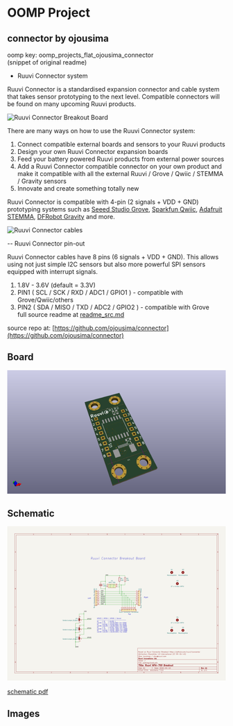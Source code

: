 # OOMP Project  
## connector  by ojousima  
  
oomp key: oomp_projects_flat_ojousima_connector  
(snippet of original readme)  
  
- Ruuvi Connector system  
  
Ruuvi Connector is a standardised expansion connector and cable system that takes sensor prototyping to the next level. Compatible connectors will be found on many upcoming Ruuvi products.  
  
![Ruuvi Connector Breakout Board](breakout.png)  
  
There are many ways on how to use the Ruuvi Connector system:  
  
1) Connect compatible external boards and sensors to your Ruuvi products  
2) Design your own Ruuvi Connector expansion boards  
3) Feed your battery powered Ruuvi products from external power sources  
4) Add a Ruuvi Connector compatible connector on your own product and make it compatible with all the external Ruuvi / Grove / Qwiic / STEMMA / Gravity sensors  
5) Innovate and create something totally new  
  
Ruuvi Connector is compatible with 4-pin (2 signals + VDD + GND) prototyping systems such as [Seeed Studio Grove](http://wiki.seeedstudio.com/Grove_System/), [Sparkfun Qwiic](https://www.sparkfun.com/qwiic), [Adafruit STEMMA](https://learn.adafruit.com/introducing-adafruit-stemma-qt/), [DFRobot Gravity](https://www.dfrobot.com/gravity) and more.  
  
![Ruuvi Connector cables](cable.png)  
  
-- Ruuvi Connector pin-out  
  
Ruuvi Connector cables have 8 pins (6 signals + VDD + GND). This allows using not just simple I2C sensors but also more powerful SPI sensors equipped with interrupt signals.  
  
1) 1.8V - 3.6V (default = 3.3V)  
2) PIN1 ( SCL / SCK / RXD / ADC1 / GPIO1 ) - compatible with Grove/Qwiic/others  
3) PIN2 ( SDA / MISO / TXD / ADC2 / GPIO2 ) - compatible with Grove  
  full source readme at [readme_src.md](readme_src.md)  
  
source repo at: [https://github.com/ojousima/connector](https://github.com/ojousima/connector)  
## Board  
  
[![working_3d.png](working_3d_600.png)](working_3d.png)  
## Schematic  
  
[![working_schematic.png](working_schematic_600.png)](working_schematic.png)  
  
[schematic pdf](working_schematic.pdf)  
## Images  
